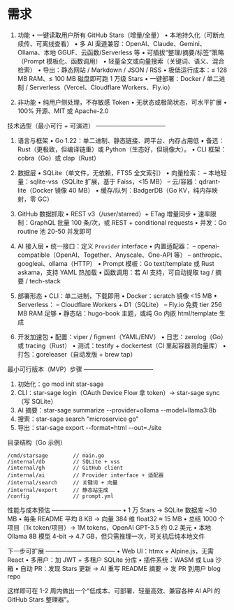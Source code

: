 # 需求

1. 功能
   • 一键读取用户所有 GitHub Stars（增量/全量）
   • 本地持久化（可断点续传、可离线查看）
   • 多 AI 渠道兼容：OpenAI、Claude、Gemini、Ollama、本地 GGUF、云函数/Serverless 等
   • 可插拔“整理/摘要/标签”策略（Prompt 模板化、函数调用）
   • 轻量全文或向量搜索（关键词、语义、混合检索）
   • 导出：静态网站 / Markdown / JSON / RSS
   • 极低运行成本：≤ 128 MB RAM、≤ 100 MB 磁盘即可跑 1 万级 Stars
   • 一键部署：Docker / 单二进制 / Serverless（Vercel、Cloudflare Workers、Fly.io）

2. 非功能
   • 纯用户侧处理，不存敏感 Token
   • 无状态或极简状态，可水平扩展
   • 100% 开源、MIT 或 Apache-2.0

技术选型（最小可行 + 可演进）
────────────────

1. 语言与框架
   • Go 1.22：单二进制、静态链接、跨平台、内存占用低
   • 备选：Rust（更极致，但编译链重）或 Python（生态好，但镜像大）。
   • CLI 框架：cobra（Go）或 clap（Rust）

2. 数据层
   • SQLite（单文件，无依赖，FTS5 全文索引）
   • 向量检索：
   – 本地轻量：sqlite-vss（SQLite 扩展，基于 Faiss，<15 MB）
   – 云/容器：qdrant-lite（Docker 镜像 40 MB）
   • 缓存/队列：BadgerDB（Go KV，纯内存映射，零 GC）

3. GitHub 数据抓取
   • REST v3（/user/starred）+ ETag 增量同步
   • 速率限制：GraphQL 批量 100 条/次，或 REST + conditional requests
   • 并发：Go routine 池 20-50 并发即可

4. AI 接入层
   • 统一接口：定义 `Provider` interface
   • 内置适配器：
   – openai-compatible（OpenAI、Together、Anyscale、One-API 等）
   – anthropic、googleai、ollama（HTTP）
   • Prompt 模板：Go text/template 或 Rust askama，支持 YAML 热加载
   • 函数调用：若 AI 支持，可自动提取 tag / 摘要 / tech-stack

5. 部署形态
   • CLI：单二进制，下载即用
   • Docker：scratch 镜像 <15 MB
   • Serverless：
   – Cloudflare Workers + D1（SQLite）
   – Fly.io 免费 tier 256 MB RAM 足够
   • 静态站：hugo-book 主题，或纯 Go 内嵌 html/template 生成

6. 开发加速包
   • 配置：viper / figment（YAML/ENV）
   • 日志：zerolog（Go）或 tracing（Rust）
   • 测试：testify + dockertest（CI 里起容器测向量库）
   • 打包：goreleaser（自动发版 + brew tap）

最小可行版本（MVP）步骤
────────────────

1. 初始化：go mod init star-sage
2. CLI：star-sage login（OAuth Device Flow 拿 token）→ star-sage sync（写 SQLite）
3. AI 摘要：star-sage summarize --provider=ollama --model=llama3:8b
4. 搜索：star-sage search "microservice go"
5. 导出：star-sage export --format=html --out=./site

目录结构（Go 示例）

```text
/cmd/starsage        // main.go
/internal/db         // SQLite + vss
/internal/gh         // GitHub client
/internal/ai         // Provider interface + 适配器
/internal/search     // 关键词 + 向量
/internal/export     // 静态站生成
/config              // prompt.yml
```

性能与成本预估
────────────────
• 1 万 Stars → SQLite 数据库 ~30 MB
• 每条 README 平均 8 KB → 向量 384 维 float32 ≈ 15 MB
• 总结 1000 个项目（1k token/项目）→ 1M tokens，OpenAI GPT-3.5 约 0.2 美元
• 本地 Ollama 8B 模型 4-bit → 4.7 GB，但只需推理一次，可关机后纯本地文件

下一步可扩展
────────────────
• Web UI：htmx + Alpine.js，无需 React
• 多用户：加 JWT + 多租户 SQLite 分库
• 插件系统：WASM 或 Lua 沙箱
• 自动 PR：发现 Stars 更新 → AI 重写 README 摘要 → 发 PR 到用户 blog repo

这样即可在 1-2 周内做出一个“低成本、可部署、轻量高效、兼容各种 AI API 的 GitHub Stars 整理器”。
